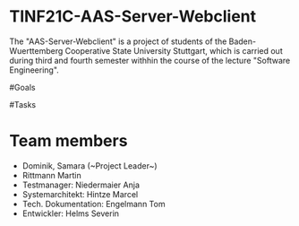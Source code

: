 # TINF21C-AAS-Server-Webclient
The "AAS-Server-Webclient" is a project of students of the Baden-Wuerttemberg Cooperative State University Stuttgart, which is carried out during third and fourth semester withhin the course of the lecture "Software Engineering".

#Goals

#Tasks

# Team members
* Dominik, Samara (~Project Leader~)
* Rittmann Martin
* Testmanager: Niedermaier Anja
* Systemarchitekt: Hintze Marcel
* Tech. Dokumentation: Engelmann Tom
* Entwickler: Helms Severin

